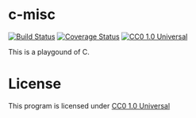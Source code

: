 # c-misc
[![Build Status](https://travis-ci.org/czchen/c-misc.svg?branch=master)](https://travis-ci.org/czchen/c-misc)
[![Coverage Status](https://img.shields.io/coveralls/czchen/c-misc.svg)](https://coveralls.io/r/czchen/c-misc)
[![CC0 1.0 Universal](http://img.shields.io/badge/license-CC0%201.0%20Universal-brightgreen.svg)](https://creativecommons.org/publicdomain/zero/1.0/)

This is a playgound of C.

# License
This program is licensed under [CC0 1.0 Universal](https://creativecommons.org/publicdomain/zero/1.0/)
